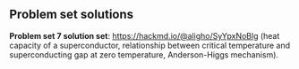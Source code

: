 ## Problem set solutions
  **Problem set 7 solution set**: 
    https://hackmd.io/@aligho/SyYpxNoBlg (heat capacity of a superconductor, relationship between critical temperature and superconducting gap at zero temperature, Anderson-Higgs mechanism). 
